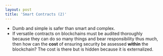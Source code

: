 ```yaml
--- 
layout: post 
title: 'Smart Contracts (2)' 
---
```


- Dumb and simple is safer than smart and complex.
- If versatile contracts on blockchains must be audited thoroughly because they can do so many things and bear responsibility thus much, then how can the **cost** of ensuring security be assessed **within** the blockchain? The cost is there but is hidden because it is externalized.
